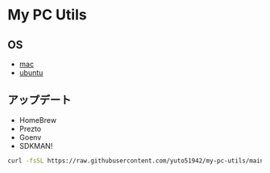 # My PC Utils

## OS

- [mac](./mac/README.md)
- [ubuntu](./ubuntu/README.md)

## アップデート

- HomeBrew
- Prezto
- Goenv
- SDKMAN!

```bash
curl -fsSL https://raw.githubusercontent.com/yuto51942/my-pc-utils/main/update/updater.sh | bash
```

